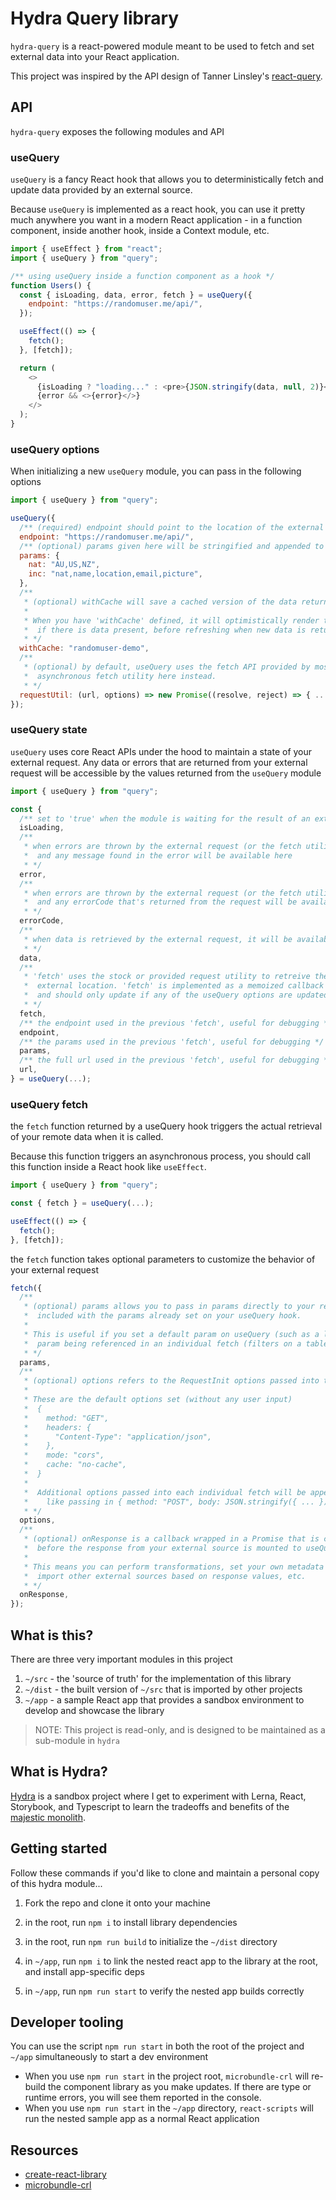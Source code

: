 # Hydra Query library

`hydra-query` is a react-powered module meant to be used to fetch and set external data into your React application.

This project was inspired by the API design of Tanner Linsley's [react-query](https://github.com/tannerlinsley/react-query).

## API

`hydra-query` exposes the following modules and API

### useQuery

`useQuery` is a fancy React hook that allows you to deterministically fetch and update data provided by an external source.

Because `useQuery` is implemented as a react hook, you can use it pretty much anywhere you want in a modern React application - in a function component, inside another hook, inside a Context module, etc.

```js
import { useEffect } from "react";
import { useQuery } from "query";

/** using useQuery inside a function component as a hook */
function Users() {
  const { isLoading, data, error, fetch } = useQuery({
    endpoint: "https://randomuser.me/api/",
  });

  useEffect(() => {
    fetch();
  }, [fetch]);

  return (
    <>
      {isLoading ? "loading..." : <pre>{JSON.stringify(data, null, 2)}</pre>}
      {error && <>{error}</>}
    </>
  );
}
```

### useQuery options

When initializing a new `useQuery` module, you can pass in the following options

```js
import { useQuery } from "query";

useQuery({
  /** (required) endpoint should point to the location of the external data you are retrieving */
  endpoint: "https://randomuser.me/api/",
  /** (optional) params given here will be stringified and appended to the endpoint on every request */
  params: {
    nat: "AU,US,NZ",
    inc: "nat,name,location,email,picture",
  },
  /**
   * (optional) withCache will save a cached version of the data returned on every request to localStorage.
   *
   * When you have 'withCache' defined, it will optimistically render the data current in the cache,
   *  if there is data present, before refreshing when new data is returned from the request.
   * */
  withCache: "randomuser-demo",
  /**
   * (optional) by default, useQuery uses the fetch API provided by most modern browsers. You can provide your own
   *  asynchronous fetch utility here instead.
   * */
  requestUtil: (url, options) => new Promise((resolve, reject) => { ... })
});
```

### useQuery state

`useQuery` uses core React APIs under the hood to maintain a state of your external request. Any data or errors that are returned from your external request will be accessible by the values returned from the `useQuery` module

```js
import { useQuery } from "query";

const {
  /** set to 'true' when the module is waiting for the result of an external request */
  isLoading,
  /**
   * when errors are thrown by the external request (or the fetch utility) they should be caught by 'useQuery',
   *  and any message found in the error will be available here
   * */
  error,
  /**
   * when errors are thrown by the external request (or the fetch utility) they should be caught by 'useQuery,
   *  and any errorCode that's returned from the request will be available here
   * */
  errorCode,
  /**
   * when data is retrieved by the external request, it will be available here
   * */
  data,
  /**
   * 'fetch' uses the stock or provided request utility to retreive the data we expect to find at our
   *  external location. 'fetch' is implemented as a memoized callback using React's useCallback API,
   *  and should only update if any of the useQuery options are updated
   * */
  fetch,
  /** the endpoint used in the previous 'fetch', useful for debugging */
  endpoint,
  /** the params used in the previous 'fetch', useful for debugging */
  params,
  /** the full url used in the previous 'fetch', useful for debugging */
  url,
} = useQuery(...);
```

### useQuery fetch

the `fetch` function returned by a useQuery hook triggers the actual retrieval of your remote data when it is called.

Because this function triggers an asynchronous process, you should call this function inside a React hook like `useEffect`.

```js
import { useQuery } from "query";

const { fetch } = useQuery(...);

useEffect(() => {
  fetch();
}, [fetch]);
```

the `fetch` function takes optional parameters to customize the behavior of your external request

```js
fetch({
  /**
   * (optional) params allows you to pass in params directly to your request utility, which will be
   *  included with the params already set on your useQuery hook.
   *
   * This is useful if you set a default param on useQuery (such as a limit param) and have a dynamic
   *  param being referenced in an individual fetch (filters on a table, for example)
   * */
  params,
  /**
   * (optional) options refers to the RequestInit options passed into the fetch API on the actual request
   *
   * These are the default options set (without any user input)
   *  {
   *    method: "GET",
   *    headers: {
   *      "Content-Type": "application/json",
   *    },
   *    mode: "cors",
   *    cache: "no-cache",
   *  }
   *
   *  Additional options passed into each individual fetch will be appended or override the default value,
   *    like passing in { method: "POST", body: JSON.stringify({ ... }) }, for example
   * */
  options,
  /**
   * (optional) onResponse is a callback wrapped in a Promise that is called, if it exists, immediately
   *  before the response from your external source is mounted to useQuery.
   *
   * This means you can perform transformations, set your own metadata based on response data, call or
   *  import other external sources based on response values, etc.
   * */
  onResponse,
});
```

## What is this?

There are three very important modules in this project

1. `~/src` - the 'source of truth' for the implementation of this library
2. `~/dist` - the built version of `~/src` that is imported by other projects
3. `~/app` - a sample React app that provides a sandbox environment to develop and showcase the library

> NOTE: This project is read-only, and is designed to be maintained as a sub-module in `hydra`

## What is Hydra?

[Hydra](https://github.com/evenstephenr/hydra) is a sandbox project where I get to experiment with Lerna, React, Storybook, and Typescript to learn the tradeoffs and benefits of the [majestic monolith](https://m.signalvnoise.com/the-majestic-monolith/).

## Getting started

Follow these commands if you'd like to clone and maintain a personal copy of this hydra module...

1. Fork the repo and clone it onto your machine

2. in the root, run `npm i` to install library dependencies

3. in the root, run `npm run build` to initialize the `~/dist` directory

4. in `~/app`, run `npm i` to link the nested react app to the library at the root, and install app-specific deps

5. in `~/app`, run `npm run start` to verify the nested app builds correctly

## Developer tooling

You can use the script `npm run start` in both the root of the project and `~/app` simultaneously to start a dev environment

- When you use `npm run start` in the project root, `microbundle-crl` will re-build the component library as you make updates. If there are type or runtime errors, you will see them reported in the console.
- When you use `npm run start` in the `~/app` directory, `react-scripts` will run the nested sample app as a normal React application

## Resources

- [create-react-library](https://www.npmjs.com/package/create-react-library)
- [microbundle-crl](https://www.npmjs.com/package/microbundle-crl)
